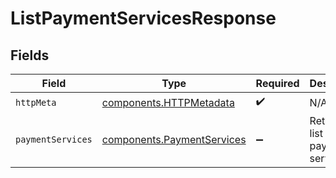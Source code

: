 # ListPaymentServicesResponse


## Fields

| Field                                                                    | Type                                                                     | Required                                                                 | Description                                                              |
| ------------------------------------------------------------------------ | ------------------------------------------------------------------------ | ------------------------------------------------------------------------ | ------------------------------------------------------------------------ |
| `httpMeta`                                                               | [components.HTTPMetadata](../../models/components/httpmetadata.md)       | :heavy_check_mark:                                                       | N/A                                                                      |
| `paymentServices`                                                        | [components.PaymentServices](../../models/components/paymentservices.md) | :heavy_minus_sign:                                                       | Returns a list of payment services.                                      |